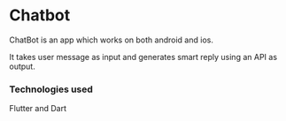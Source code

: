 # Chatbot

ChatBot is an app which works on both android and ios.

It takes user message as input and generates smart reply using an API as output.

### Technologies used

Flutter and Dart
